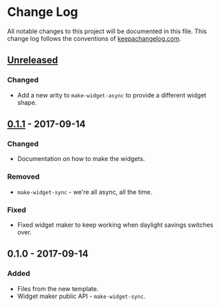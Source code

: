 # Change Log
All notable changes to this project will be documented in this file. This change log follows the conventions of [keepachangelog.com](http://keepachangelog.com/).

## [Unreleased]
### Changed
- Add a new arity to `make-widget-async` to provide a different widget shape.

## [0.1.1] - 2017-09-14
### Changed
- Documentation on how to make the widgets.

### Removed
- `make-widget-sync` - we're all async, all the time.

### Fixed
- Fixed widget maker to keep working when daylight savings switches over.

## 0.1.0 - 2017-09-14
### Added
- Files from the new template.
- Widget maker public API - `make-widget-sync`.

[Unreleased]: https://github.com/your-name/curses_calculator/compare/0.1.1...HEAD
[0.1.1]: https://github.com/your-name/curses_calculator/compare/0.1.0...0.1.1
